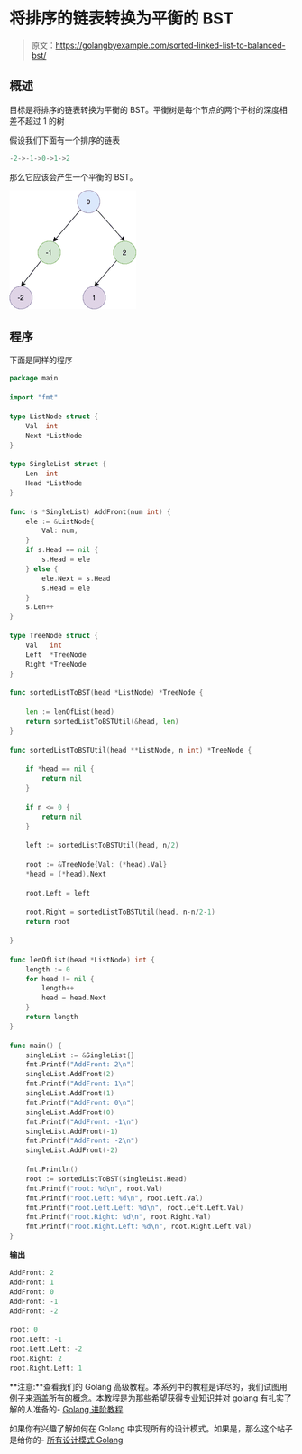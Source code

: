 # 将排序的链表转换为平衡的 BST

> 原文：<https://golangbyexample.com/sorted-linked-list-to-balanced-bst/>

## **概述**

目标是将排序的链表转换为平衡的 BST。平衡树是每个节点的两个子树的深度相差不超过 1 的树

假设我们下面有一个排序的链表

```go
-2->-1->0->1->2
```

那么它应该会产生一个平衡的 BST。

![](img/24e11dabae8c15400646a8546c56358d.png)

## **程序**

下面是同样的程序

```go
package main

import "fmt"

type ListNode struct {
	Val  int
	Next *ListNode
}

type SingleList struct {
	Len  int
	Head *ListNode
}

func (s *SingleList) AddFront(num int) {
	ele := &ListNode{
		Val: num,
	}
	if s.Head == nil {
		s.Head = ele
	} else {
		ele.Next = s.Head
		s.Head = ele
	}
	s.Len++
}

type TreeNode struct {
	Val   int
	Left  *TreeNode
	Right *TreeNode
}

func sortedListToBST(head *ListNode) *TreeNode {

	len := lenOfList(head)
	return sortedListToBSTUtil(&head, len)
}

func sortedListToBSTUtil(head **ListNode, n int) *TreeNode {

	if *head == nil {
		return nil
	}

	if n <= 0 {
		return nil
	}

	left := sortedListToBSTUtil(head, n/2)

	root := &TreeNode{Val: (*head).Val}
	*head = (*head).Next

	root.Left = left

	root.Right = sortedListToBSTUtil(head, n-n/2-1)
	return root

}

func lenOfList(head *ListNode) int {
	length := 0
	for head != nil {
		length++
		head = head.Next
	}
	return length
}

func main() {
	singleList := &SingleList{}
	fmt.Printf("AddFront: 2\n")
	singleList.AddFront(2)
	fmt.Printf("AddFront: 1\n")
	singleList.AddFront(1)
	fmt.Printf("AddFront: 0\n")
	singleList.AddFront(0)
	fmt.Printf("AddFront: -1\n")
	singleList.AddFront(-1)
	fmt.Printf("AddFront: -2\n")
	singleList.AddFront(-2)

	fmt.Println()
	root := sortedListToBST(singleList.Head)
	fmt.Printf("root: %d\n", root.Val)
	fmt.Printf("root.Left: %d\n", root.Left.Val)
	fmt.Printf("root.Left.Left: %d\n", root.Left.Left.Val)
	fmt.Printf("root.Right: %d\n", root.Right.Val)
	fmt.Printf("root.Right.Left: %d\n", root.Right.Left.Val)
}
```

**输出**

```go
AddFront: 2
AddFront: 1
AddFront: 0
AddFront: -1
AddFront: -2

root: 0
root.Left: -1
root.Left.Left: -2
root.Right: 2
root.Right.Left: 1
```

**注意:**查看我们的 Golang 高级教程。本系列中的教程是详尽的，我们试图用例子来涵盖所有的概念。本教程是为那些希望获得专业知识并对 golang 有扎实了解的人准备的- [Golang 进阶教程](https://golangbyexample.com/golang-comprehensive-tutorial/)

如果你有兴趣了解如何在 Golang 中实现所有的设计模式。如果是，那么这个帖子是给你的- [所有设计模式 Golang](https://golangbyexample.com/all-design-patterns-golang/)